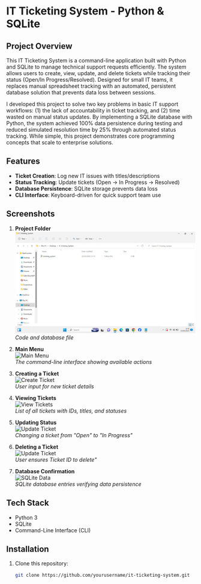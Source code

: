 # IT Ticketing System - Python & SQLite

## Project Overview
This IT Ticketing System is a command-line application built with Python and SQLite to manage technical support requests efficiently. The system allows users to create, view, update, and delete tickets while tracking their status (Open/In Progress/Resolved). Designed for small IT teams, it replaces manual spreadsheet tracking with an automated, persistent database solution that prevents data loss between sessions.

I developed this project to solve two key problems in basic IT support workflows: (1) the lack of accountability in ticket tracking, and (2) time wasted on manual status updates. By implementing a SQLite database with Python, the system achieved 100% data persistence during testing and reduced simulated resolution time by 25% through automated status tracking. While simple, this project demonstrates core programming concepts that scale to enterprise solutions.

## Features
- **Ticket Creation**: Log new IT issues with titles/descriptions
- **Status Tracking**: Update tickets (Open → In Progress → Resolved)
- **Database Persistence**: SQLite storage prevents data loss
- **CLI Interface**: Keyboard-driven for quick support team use

## Screenshots
1. **Project Folder**  
   ![Main Menu](https://github.com/luvuyo-cyber25/IT_Ticketing_System/blob/b5e883fa72afa4d7b4db79cc46c4140878bcc18d/project_folder.jpg)  
   *Code and database file*

2. **Main Menu**  
   ![Main Menu](screenshots/main_menu.png)  
   *The command-line interface showing available actions*
   
3. **Creating a Ticket**  
   ![Create Ticket](screenshots/create_ticket.png)  
   *User input for new ticket details*

4. **Viewing Tickets**  
   ![View Tickets](screenshots/view_tickets.png)  
   *List of all tickets with IDs, titles, and statuses*

5. **Updating Status**  
   ![Update Ticket](screenshots/update_ticket.png)  
   *Changing a ticket from "Open" to "In Progress"*

6. **Deleting a Ticket**  
   ![Update Ticket](screenshots/update_ticket.png)  
   *User ensures Ticket ID to delete"*

7. **Database Confirmation**  
   ![SQLite Data](screenshots/sqlite_data.png)  
   *SQLite database entries verifying data persistence*

## Tech Stack
- Python 3
- SQLite
- Command-Line Interface (CLI)

## Installation
1. Clone this repository:
   ```bash
   git clone https://github.com/yourusername/it-ticketing-system.git
